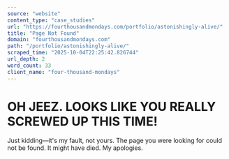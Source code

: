 ```yaml
---
source: "website"
content_type: "case_studies"
url: "https://fourthousandmondays.com/portfolio/astonishingly-alive/"
title: "Page Not Found"
domain: "fourthousandmondays.com"
path: "/portfolio/astonishingly-alive/"
scraped_time: "2025-10-04T22:25:42.826744"
url_depth: 2
word_count: 33
client_name: "four-thousand-mondays"
---
```


# OH JEEZ. LOOKS LIKE YOU REALLY SCREWED UP THIS TIME!

Just kidding—it's my fault, not yours. The page you were looking for could not be found. It might have died. My apologies.